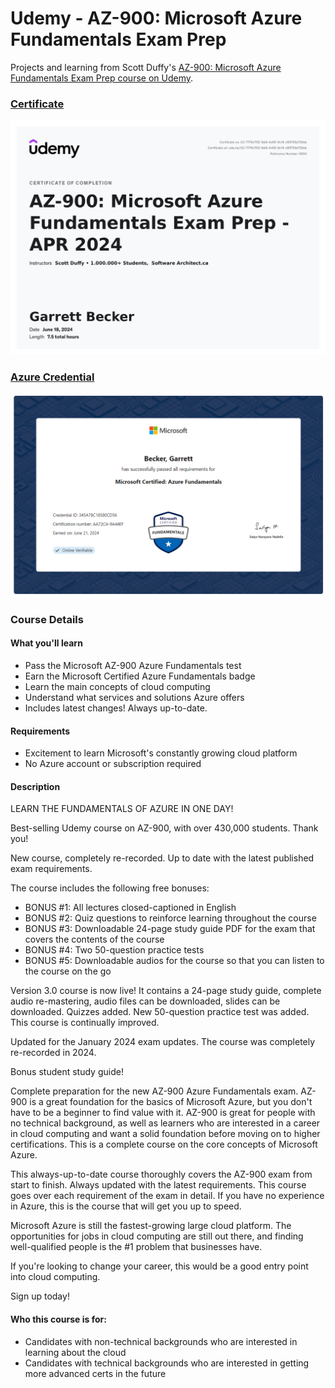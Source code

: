 # Udemy - AZ-900: Microsoft Azure Fundamentals Exam Prep

Projects and learning from Scott Duffy's [AZ-900: Microsoft Azure Fundamentals Exam Prep course on Udemy](https://www.udemy.com/course/az900-azure/).

### [Certificate](https://www.udemy.com/certificate/UC-7176c702-1bb5-4c69-9c14-c95793a730da/)

!["Certificate"](./Certificate.jpg)

### [Azure Credential](https://learn.microsoft.com/api/credentials/share/en-us/BeckerGarrett-9863/345A78C18580CD56?sharingId=7E8B1D00C3817BDF)

!["Certificate"](./AZ-900%20Certification.png)

### Course Details

#### What you'll learn
- Pass the Microsoft AZ-900 Azure Fundamentals test
- Earn the Microsoft Certified Azure Fundamentals badge
- Learn the main concepts of cloud computing
- Understand what services and solutions Azure offers
- Includes latest changes! Always up-to-date.

#### Requirements
- Excitement to learn Microsoft's constantly growing cloud platform
- No Azure account or subscription required

#### Description
LEARN THE FUNDAMENTALS OF AZURE IN ONE DAY!

Best-selling Udemy course on AZ-900, with over 430,000 students. Thank you!

New course, completely re-recorded. Up to date with the latest published exam requirements.

The course includes the following free bonuses:
- BONUS #1: All lectures closed-captioned in English
- BONUS #2: Quiz questions to reinforce learning throughout the course
- BONUS #3: Downloadable 24-page study guide PDF for the exam that covers the contents of the course
- BONUS #4: Two 50-question practice tests
- BONUS #5: Downloadable audios for the course so that you can listen to the course on the go

Version 3.0 course is now live! It contains a 24-page study guide, complete audio re-mastering, audio files can be downloaded, slides can be downloaded. Quizzes added. New 50-question practice test was added. This course is continually improved.

Updated for the January 2024 exam updates. The course was completely re-recorded in 2024.

Bonus student study guide!

Complete preparation for the new AZ-900 Azure Fundamentals exam. AZ-900 is a great foundation for the basics of Microsoft Azure, but you don't have to be a beginner to find value with it. AZ-900 is great for people with no technical background, as well as learners who are interested in a career in cloud computing and want a solid foundation before moving on to higher certifications. This is a complete course on the core concepts of Microsoft Azure.

This always-up-to-date course thoroughly covers the AZ-900 exam from start to finish. Always updated with the latest requirements. This course goes over each requirement of the exam in detail. If you have no experience in Azure, this is the course that will get you up to speed.

Microsoft Azure is still the fastest-growing large cloud platform. The opportunities for jobs in cloud computing are still out there, and finding well-qualified people is the #1 problem that businesses have.

If you're looking to change your career, this would be a good entry point into cloud computing.

Sign up today!

#### Who this course is for:
- Candidates with non-technical backgrounds who are interested in learning about the cloud
- Candidates with technical backgrounds who are interested in getting more advanced certs in the future